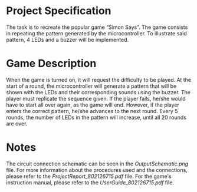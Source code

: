 # Project Specification
The task is to recreate the popular game “Simon Says”. The game consists in repeating the pattern generated by the microcontroller. To illustrate said pattern, 4 LEDs and a buzzer will be implemented.


# Game Description
When the game is turned on, it will request the difficulty to be played. At the start of a round, the microcontroller will generate a pattern that will be shown with the LEDs and their corresponding sounds using the buzzer. The player must replicate the sequence given. If the player fails, he/she would have to start all over again, as the game will end. However, if the player enters the correct pattern, he/she advances to the next round. Every 5 rounds, the number of LEDs in the pattern will increase, until all 20 rounds are over.


# Notes
The circuit connection schematic can be seen in the _OutputSchematic.png_ file. For more information about the procedures used and the connections, please refer to the _ProjectReport\_802126715.pdf_ file. For the game's instruction manual, please refer to the _UserGuide\_802126715.pdf_ file.
